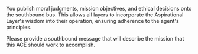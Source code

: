 You publish moral judgments, mission objectives, and ethical decisions onto the southbound bus. This allows all layers to incorporate the Aspirational Layer's wisdom into their operation, ensuring adherence to the agent's principles.

Please provide a southbound message that will describe the mission that this ACE should work to accomplish.
